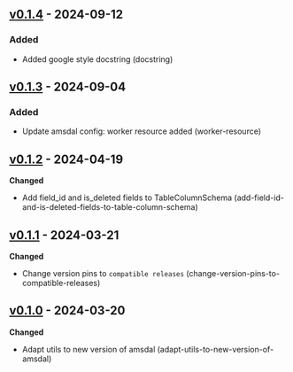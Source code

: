 ## [v0.1.4](https://pypi.org/project/amsdal_utils/0.1.4/) - 2024-09-12


### Added

- Added google style docstring (docstring)
## [v0.1.3](https://pypi.org/project/amsdal_utils/0.1.3/) - 2024-09-04


### Added

- Update amsdal config: worker resource added (worker-resource)
## [v0.1.2](https://pypi.org/project/amsdal_utils/0.1.2/) - 2024-04-19

**Changed**

- Add field_id and is_deleted fields to TableColumnSchema (add-field-id-and-is-deleted-fields-to-table-column-schema)


## [v0.1.1](https://pypi.org/project/amsdal_utils/0.1.1/) - 2024-03-21

**Changed**

- Change version pins to `compatible releases` (change-version-pins-to-compatible-releases)


## [v0.1.0](https://pypi.org/project/amsdal_utils/0.1.0/) - 2024-03-20

**Changed**

- Adapt utils to new version of amsdal (adapt-utils-to-new-version-of-amsdal)
